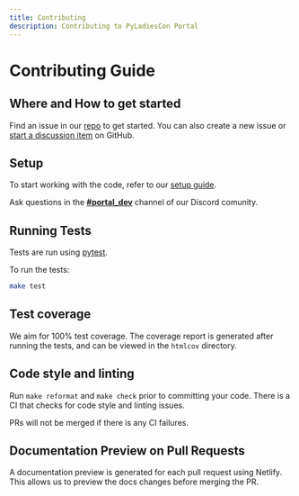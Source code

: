 ```yaml
---
title: Contributing
description: Contributing to PyLadiesCon Portal
---
```


# Contributing Guide

## Where and How to get started

Find an issue in our [repo](https://github.com/pyladies/pyladiescon-portal) to get started. You can also create a new issue or [start a discussion item](https://github.com/pyladies/pyladiescon-portal/discussions) on GitHub.

## Setup

To start working with the code, refer to our [setup guide](https://pyladiescon-portal-docs.netlify.app/developer/setup/).

Ask questions in the **[#portal_dev](https://discord.gg/X6fcufjb)** channel of our Discord comunity.

## Running Tests

Tests are run using [pytest](https://docs.pytest.org/en/latest/).

To run the tests:

```bash
make test
```

## Test coverage

We aim for 100% test coverage. The coverage report is generated after running the tests, and can be viewed in the `htmlcov` directory.

## Code style and linting

Run ``make reformat`` and ``make check`` prior to committing your code.
There is a CI that checks for code style and linting issues.

PRs will not be merged if there is any CI failures.

## Documentation Preview on Pull Requests

A documentation preview is generated for each pull request using Netlify. This allows us to preview
the docs changes before merging the PR.
